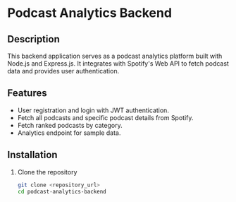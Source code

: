 # Podcast Analytics Backend

## Description
This backend application serves as a podcast analytics platform built with Node.js and Express.js. It integrates with Spotify's Web API to fetch podcast data and provides user authentication.

## Features
- User registration and login with JWT authentication.
- Fetch all podcasts and specific podcast details from Spotify.
- Fetch ranked podcasts by category.
- Analytics endpoint for sample data.

## Installation

1. Clone the repository
   ```bash
   git clone <repository_url>
   cd podcast-analytics-backend